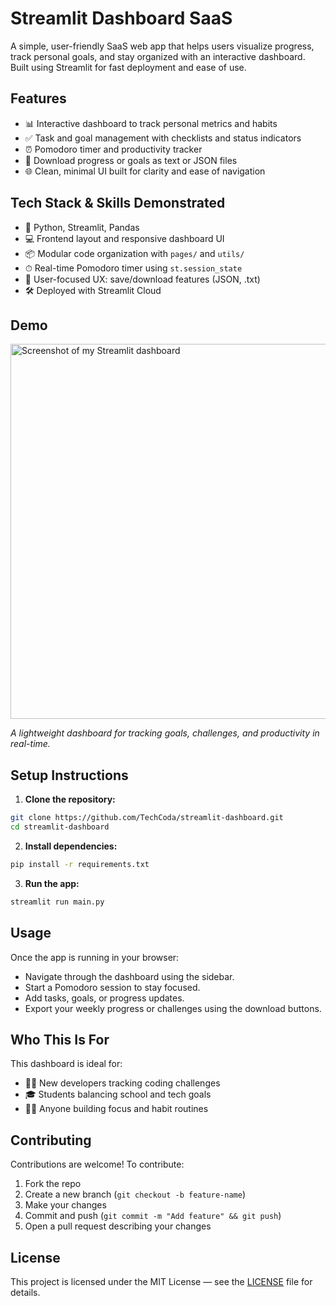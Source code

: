 # Streamlit Dashboard SaaS

A simple, user-friendly SaaS web app that helps users visualize progress, track personal goals, and stay organized with an interactive dashboard. Built using Streamlit for fast deployment and ease of use.

## Features

- 📊 Interactive dashboard to track personal metrics and habits
- ✅ Task and goal management with checklists and status indicators
- ⏰ Pomodoro timer and productivity tracker
- 📁 Download progress or goals as text or JSON files
- 🌐 Clean, minimal UI built for clarity and ease of navigation

## Tech Stack & Skills Demonstrated

- 🐍 Python, Streamlit, Pandas
- 💻 Frontend layout and responsive dashboard UI
- 📦 Modular code organization with `pages/` and `utils/`
- ⏱ Real-time Pomodoro timer using `st.session_state`
- 🧠 User-focused UX: save/download features (JSON, .txt)
- 🛠 Deployed with Streamlit Cloud


## Demo
<img src="https://github.com/user-attachments/assets/412086a3-7e33-4b6f-a57c-4695e51e402c" alt="Screenshot of my Streamlit dashboard" width="600"/>

*A lightweight dashboard for tracking goals, challenges, and productivity in real-time.*




## Setup Instructions

1. **Clone the repository:**

```bash
git clone https://github.com/TechCoda/streamlit-dashboard.git
cd streamlit-dashboard
```

2. **Install dependencies:**

```bash
pip install -r requirements.txt
```

3. **Run the app:**

```bash
streamlit run main.py
```

## Usage

Once the app is running in your browser:

- Navigate through the dashboard using the sidebar.
- Start a Pomodoro session to stay focused.
- Add tasks, goals, or progress updates.
- Export your weekly progress or challenges using the download buttons.

## Who This Is For

This dashboard is ideal for:
- 👩‍💻 New developers tracking coding challenges
- 🎓 Students balancing school and tech goals
- 🧘‍♀️ Anyone building focus and habit routines


## Contributing

Contributions are welcome! To contribute:

1. Fork the repo  
2. Create a new branch (`git checkout -b feature-name`)  
3. Make your changes  
4. Commit and push (`git commit -m "Add feature" && git push`)  
5. Open a pull request describing your changes

## License

This project is licensed under the MIT License — see the [LICENSE](LICENSE) file for details.
